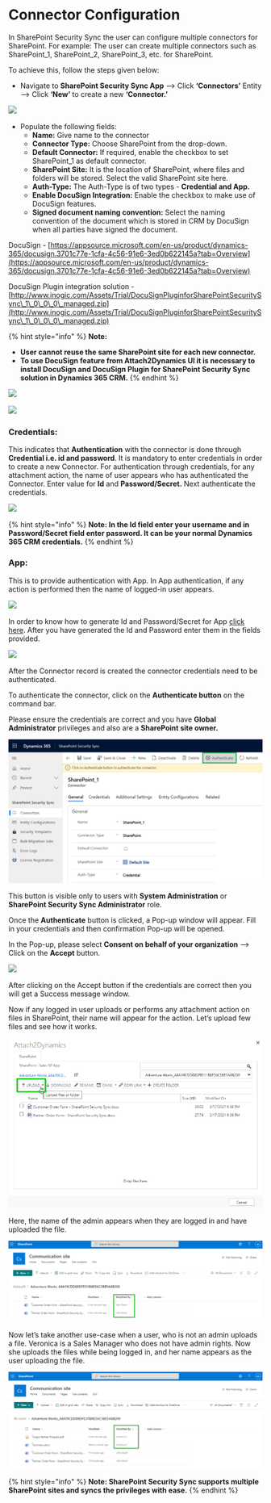 # Connector Configuration

In SharePoint Security Sync the user can configure multiple connectors for SharePoint. For example: The user can create multiple connectors such as SharePoint\_1, SharePoint\_2, SharePoint\_3, etc. for SharePoint.&#x20;

To achieve this, follow the steps given below:

* Navigate to **SharePoint Security Sync App** --> Click **‘Connectors’** Entity --> Click **‘New’** to create a new **‘Connector.’**

![](../../.gitbook/assets/Config\_1.png)

* Populate the following fields:
  * **Name:** Give name to the connector&#x20;
  * **Connector Type:** Choose SharePoint from the drop-down.&#x20;
  * **Default Connector:** If required, enable the checkbox to set SharePoint\_1 as default connector.
  * **SharePoint Site:** It is the location of SharePoint, where files and folders will be stored. Select the valid SharePoint site here.
  * **Auth-Type:** The Auth-Type is of two types - **Credential and App.**
  * **Enable DocuSign Integration:** Enable the checkbox to make use of DocuSign features.
  * **Signed document naming convention:** Select the naming convention of the document which is stored in CRM by DocuSign when all parties have signed the document.

DocuSign - [https://appsource.microsoft.com/en-us/product/dynamics-365/docusign.3701c77e-1cfa-4c56-91e6-3ed0b622145a?tab=Overview](https://appsource.microsoft.com/en-us/product/dynamics-365/docusign.3701c77e-1cfa-4c56-91e6-3ed0b622145a?tab=Overview)

DocuSign Plugin integration solution - [http://www.inogic.com/Assets/Trial/DocuSignPluginforSharePointSecuritySync\_1\_0\_0\_0\_managed.zip](http://www.inogic.com/Assets/Trial/DocuSignPluginforSharePointSecuritySync\_1\_0\_0\_0\_managed.zip)

{% hint style="info" %}
**Note:**

* **User cannot reuse the same SharePoint site for each new connector.**
* **To use DocuSign feature from Attach2Dynamics UI it is necessary to install DocuSign  and DocuSign Plugin for SharePoint Security Sync** **solution in Dynamics 365 CRM.**
{% endhint %}

![](../../.gitbook/assets/Conn\_Config.png)

![](<../../.gitbook/assets/Config\_4 (6).png>)

### Credentials:

This indicates that **Authentication** with the connector is done through **Credential i.e. id and password**. It is mandatory to enter credentials in order to create a new Connector. For authentication through credentials, for any attachment action, the name of user appears who has authenticated the Connector. Enter value for **Id** and **Password/Secret.** Next authenticate the credentials.

![](<../../.gitbook/assets/Config\_5 (3).png>)

{% hint style="info" %}
**Note: In the Id field enter your username and in Password/Secret field enter password. It can be your normal Dynamics 365 CRM credentials.**&#x20;
{% endhint %}

### App:

This is to provide authentication with App. In App authentication, if any action is performed then the name of logged-in user appears.

![](../../.gitbook/assets/Share\_App\_1.png)

In order to know how to generate Id and Password/Secret for App [click here](https://www.inogic.com/blog/how-to-create-azure-active-directory-app/). After you have generated the Id and Password enter them in the fields provided.

![](<../../.gitbook/assets/Share\_App\_2 (1).png>)



After the Connector record is created the connector credentials need to be authenticated.

To authenticate the connector, click on the **Authenticate button** on the command bar.&#x20;

Please ensure the credentials are correct and you have **Global Administrator** privileges and also are a **SharePoint site owner.**

![](../../.gitbook/assets/Authen.png)

This button is visible only to users with **System Administration** or **SharePoint Security Sync Administrator** role.

Once the **Authenticate** button is clicked, a Pop-up window will appear. Fill in your credentials and then confirmation Pop-up will be opened.&#x20;

In the Pop-up, please select **Consent on behalf of your organization** --> Click on the **Accept** button.

![](<../../.gitbook/assets/Connector Config\_1.png>)

After clicking on the Accept button if the credentials are correct then you will get a Success message window.

Now if any logged in user uploads or performs any attachment action on files in SharePoint, their name will appear for the action. Let’s upload few files and see how it works.

![](<../../.gitbook/assets/Connector Configuration 1.png>)

Here, the name of the admin appears when they are logged in and have uploaded the file.

![](<../../.gitbook/assets/Connector Configuration 2.png>)

Now let’s take another use-case when a user, who is not an admin uploads a file. Veronica is a Sales Manager who does not have admin rights. Now she uploads the files while being logged in, and her name appears as the user uploading the file.

![](<../../.gitbook/assets/Connector Configuration 3.png>)

{% hint style="info" %}
**Note: SharePoint Security Sync supports multiple SharePoint sites and syncs the privileges with ease.**
{% endhint %}
